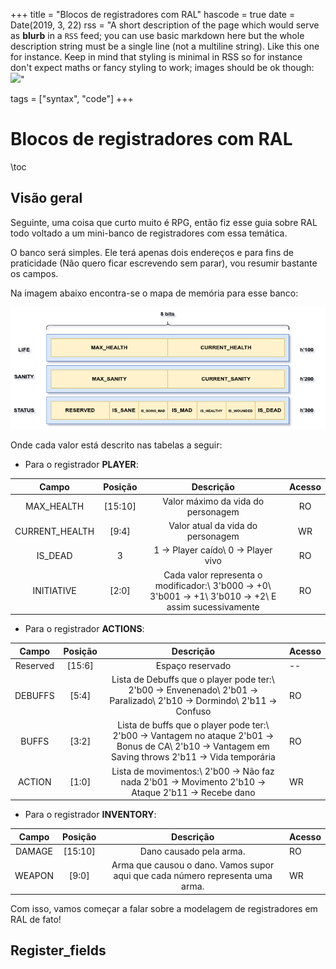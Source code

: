+++
title = "Blocos de registradores com RAL"
hascode = true
date = Date(2019, 3, 22)
rss = "A short description of the page which would serve as **blurb** in a `RSS` feed; you can use basic markdown here but the whole description string must be a single line (not a multiline string). Like this one for instance. Keep in mind that styling is minimal in RSS so for instance don't expect maths or fancy styling to work; images should be ok though: ![](https://upload.wikimedia.org/wikipedia/en/3/32/Rick_and_Morty_opening_credits.jpeg)"

tags = ["syntax", "code"]
+++


# Blocos de registradores com RAL

\toc


## Visão geral

Seguinte, uma coisa que curto muito é RPG, então fiz esse guia sobre RAL todo voltado a um mini-banco de registradores com essa temática.

O banco será simples. Ele terá apenas dois endereços e para fins de praticidade (Não quero ficar escrevendo sem parar), vou resumir bastante os campos.

Na imagem abaixo encontra-se o mapa de memória para esse banco:

![Banco de registradores](/assets/memory_map.png)

Onde cada valor está descrito nas tabelas a seguir:

- Para o registrador **PLAYER**:


|    **Campo**   | **Posição** |                                                **Descrição**                                               | **Acesso** |
|:--------------:|:-----------:|:----------------------------------------------------------------------------------------------------------:|:----------:|
| MAX_HEALTH     | [15:10]     | Valor máximo da vida do personagem                                                                         | RO         |
| CURRENT_HEALTH | [9:4]       | Valor atual da vida do personagem                                                                          | WR         |
| IS_DEAD        | 3           | 1 -> Player caído\\ 0 -> Player vivo                                                                       | RO         |
| INITIATIVE     | [2:0]       | Cada valor representa o modificador:\\ 3'b000 -> +0\\ 3'b001 -> +1\\ 3'b010 -> +2\\ E assim sucessivamente | RO         |


- Para o registrador **ACTIONS**:

| **Campo** | **Posição** |                                                                      **Descrição**                                                                     | **Acesso** |
|:---------:|:-----------:|:------------------------------------------------------------------------------------------------------------------------------------------------------:|------------|
| Reserved  | [15:6]      | Espaço reservado                                                                                                                                       | --         |
| DEBUFFS   | [5:4]       | Lista de Debuffs que o player pode ter:\\ 2'b00 -> Envenenado\\ 2'b01 -> Paralizado\\ 2'b10 -> Dormindo\\ 2'b11 -> Confuso                             | RO         |
| BUFFS     | [3:2]       | Lista de buffs que o player pode ter:\\ 2'b00 -> Vantagem no ataque 2'b01 -> Bonus de CA\\ 2'b10 -> Vantagem em Saving throws 2'b11 -> Vida temporária | RO         |
| ACTION    | [1:0]       | Lista de movimentos:\\ 2'b00 -> Não faz nada 2'b01 -> Movimento 2'b10 -> Ataque 2'b11 -> Recebe dano                                                   | WR         |

- Para o registrador **INVENTORY**:

| **Campo** | **Posição** |                                 **Descrição**                                 | **Acesso** |
|:---------:|:-----------:|:-----------------------------------------------------------------------------:|------------|
| DAMAGE    | [15:10]     | Dano causado pela arma.                                                       | RO         |
| WEAPON    | [9:0]       | Arma que causou o dano. Vamos supor aqui que cada número representa uma arma. | WR         |

Com isso, vamos começar a falar sobre a modelagem de registradores em RAL de fato!

## Register_fields


